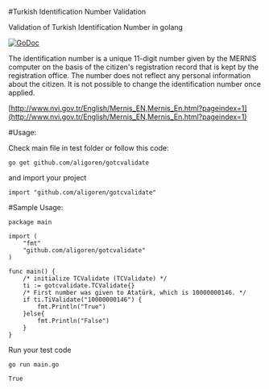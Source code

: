 #Turkish Identification Number Validation

Validation of Turkish Identification Number in golang

[![GoDoc](https://godoc.org/github.com/aligoren/gotcvalidate?status.svg)](https://godoc.org/github.com/aligoren/gotcvalidate)

The identification number is a unique 11-digit number given by the MERNIS computer on the basis of the citizen's registration record that is kept by the registration office. The number does not reflect any personal information about the citizen. It is not possible to change the identification number once applied.

[http://www.nvi.gov.tr/English/Mernis_EN,Mernis_En.html?pageindex=1](http://www.nvi.gov.tr/English/Mernis_EN,Mernis_En.html?pageindex=1)

#Usage:

Check main file in test folder or follow this code:

~~~~{.shell}
go get github.com/aligoren/gotcvalidate
~~~~

and import your project

~~~~{.go}
import "github.com/aligoren/gotcvalidate"
~~~~

#Sample Usage:

~~~~{.go}
package main

import (
    "fmt"
    "github.com/aligoren/gotcvalidate"
)

func main() {
    /* initialize TCValidate (TCValidate) */
    ti := gotcvalidate.TCValidate{}
    /* First number was given to Atatürk, which is 10000000146. */
    if ti.TiValidate("10000000146") {
        fmt.Println("True")
    }else{
        fmt.Println("False")
    }
}

~~~~

Run your test code

~~~~{.shell}
go run main.go

True
~~~~
